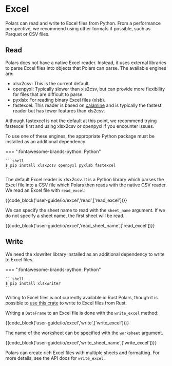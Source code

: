 # Excel

Polars can read and write to Excel files from Python.
From a performance perspective, we recommend using other formats if possible, such as Parquet or CSV files.

## Read

Polars does not have a native Excel reader. Instead, it uses external libraries to parse Excel files into objects that Polars can parse. The available engines are:

- xlsx2csv: This is the current default.
- openpyxl: Typically slower than xls2csv, but can provide more flexibility for files that are difficult to parse.
- pyxlsb: For reading binary Excel files (xlsb).
- fastexcel: This reader is based on [calamine](https://github.com/tafia/calamine) and is typically the fastest reader but has fewer features than xls2csv.

Although fastexcel is not the default at this point, we recommend trying fastexcel first and using xlsx2csv or openpyxl if you encounter issues.

To use one of these engines, the appropriate Python package must be installed as an additional dependency.

=== ":fontawesome-brands-python: Python"

    ```shell
    $ pip install xlsx2csv openpyxl pyxlsb fastexcel
    ```

The default Excel reader is xlsx2csv.
It is a Python library which parses the Excel file into a CSV file which Polars then reads with the native CSV reader.
We read an Excel file with `read_excel`:

{{code_block('user-guide/io/excel','read',['read_excel'])}}

We can specify the sheet name to read with the `sheet_name` argument. If we do not specify a sheet name, the first sheet will be read.

{{code_block('user-guide/io/excel','read_sheet_name',['read_excel'])}}

## Write

We need the xlswriter library installed as an additional dependency to write to Excel files.

=== ":fontawesome-brands-python: Python"

    ```shell
    $ pip install xlsxwriter
    ```

Writing to Excel files is not currently available in Rust Polars, though it is possible to [use this crate](https://docs.rs/crate/xlsxwriter/latest) to write to Excel files from Rust.

Writing a `DataFrame` to an Excel file is done with the `write_excel` method:

{{code_block('user-guide/io/excel','write',['write_excel'])}}

The name of the worksheet can be specified with the `worksheet` argument.

{{code_block('user-guide/io/excel','write_sheet_name',['write_excel'])}}

Polars can create rich Excel files with multiple sheets and formatting. For more details, see the API docs for `write_excel`.
